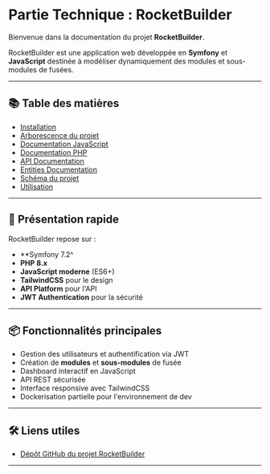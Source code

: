 # Partie Technique : RocketBuilder

Bienvenue dans la documentation du projet **RocketBuilder**.



RocketBuilder est une application web développée en **Symfony** et **JavaScript** destinée à modéliser dynamiquement des modules et sous-modules de fusées.

---

## 📚 Table des matières

- [Installation](installation.md)
- [Arborescence du projet](arborescence.md)
- [Documentation JavaScript](javascript.md)
- [Documentation PHP](php.md)
- [API Documentation](api.md)
- [Entities Documentation](entities.md)
- [Schéma du projet](schema.md)
- [Utilisation](utilisation.md)

---

## 🚀 Présentation rapide

RocketBuilder repose sur :
- **Symfony 7.2^
- **PHP 8.x**
- **JavaScript moderne** (ES6+)
- **TailwindCSS** pour le design
- **API Platform** pour l'API
- **JWT Authentication** pour la sécurité

---

## 📦 Fonctionnalités principales

- Gestion des utilisateurs et authentification via JWT
- Création de **modules** et **sous-modules** de fusée
- Dashboard interactif en JavaScript
- API REST sécurisée
- Interface responsive avec TailwindCSS
- Dockerisation partielle pour l'environnement de dev

---

## 🛠 Liens utiles

- [Dépôt GitHub du projet RocketBuilder](https://github.com/PierreAngeDR/RocketBuilder)

---

